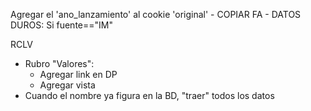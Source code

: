 Agregar el 'ano_lanzamiento' al cookie 'original'
    - COPIAR FA
    - DATOS DUROS: Si fuente=="IM"

RCLV
- Rubro "Valores":
    - Agregar link en DP
    - Agregar vista
- Cuando el nombre ya figura en la BD, "traer" todos los datos
